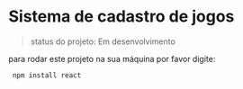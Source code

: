 <h1>Sistema de cadastro de jogos</h1>

>status do projeto: Em desenvolvimento

para rodar este projeto na sua máquina por favor digite:

```
 npm install react
```
